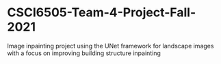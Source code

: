 # CSCI6505-Team-4-Project-Fall-2021
Image inpainting project using the UNet framework for landscape images with a focus on improving building structure inpainting
